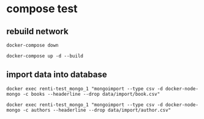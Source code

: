 # compose test

## rebuild network

`docker-compose down`

`docker-compose up -d --build`

## import data into database

`docker exec renti-test_mongo_1 "mongoimport --type csv -d docker-node-mongo -c books --headerline --drop data/import/book.csv"`

`docker exec renti-test_mongo_1 "mongoimport --type csv -d docker-node-mongo -c authors --headerline --drop data/import/author.csv"`
